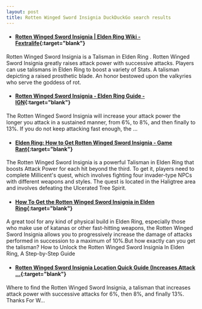 ```yaml
---
layout: post
title: Rotten Winged Sword Insignia DuckDuckGo search results
---
```

* #### [Rotten Winged Sword Insignia | Elden Ring Wiki - Fextralife](https://eldenring.wiki.fextralife.com/Rotten+Winged+Sword+Insignia){:target="blank"}
Rotten Winged Sword Insignia is a Talisman in Elden Ring . Rotten Winged Sword Insignia greatly raises attack power with successive attacks. Players can use talismans in Elden Ring to boost a variety of Stats. A talisman depicting a raised prosthetic blade. An honor bestowed upon the valkyries who serve the goddess of rot.
* #### [Rotten Winged Sword Insignia - Elden Ring Guide - IGN](https://www.ign.com/wikis/elden-ring/Rotten_Winged_Sword_Insignia){:target="blank"}
The Rotten Winged Sword Insignia will increase your attack power the longer you attack in a sustained manner, from 6%, to 8%, and then finally to 13%. If you do not keep attacking fast enough, the ...
* #### [Elden Ring: How to Get Rotten Winged Sword Insignia - Game Rant](https://gamerant.com/elden-ring-rotten-winged-sword-insignia-location-get-how/){:target="blank"}
The Rotten Winged Sword Insignia is a powerful Talisman in Elden Ring that boosts Attack Power for each hit beyond the third. To get it, players need to complete Millicent's quest, which involves fighting four invader-type NPCs with different weapons and styles. The quest is located in the Haligtree area and involves defeating the Ulcerated Tree Spirit.
* #### [How To Get the Rotten Winged Sword Insignia in Elden Ring](https://thenerdstash.com/how-to-get-the-rotten-winged-sword-insignia-in-elden-ring/){:target="blank"}
A great tool for any kind of physical build in Elden Ring, especially those who make use of katanas or other fast-hitting weapons, the Rotten Winged Sword Insignia allows you to progressively increase the damage of attacks performed in succession to a maximum of 10%.But how exactly can you get the talisman? How to Unlock the Rotten Winged Sword Insignia In Elden Ring, A Step-by-Step Guide
* #### [Rotten Winged Sword Insignia Location Quick Guide (Increases Attack ...](https://www.youtube.com/watch?v=0T3oAMqZ2xg){:target="blank"}
Where to find the Rotten Winged Sword Insignia, a talisman that increases attack power with successive attacks for 6%, then 8%, and finally 13%. Thanks For W...
